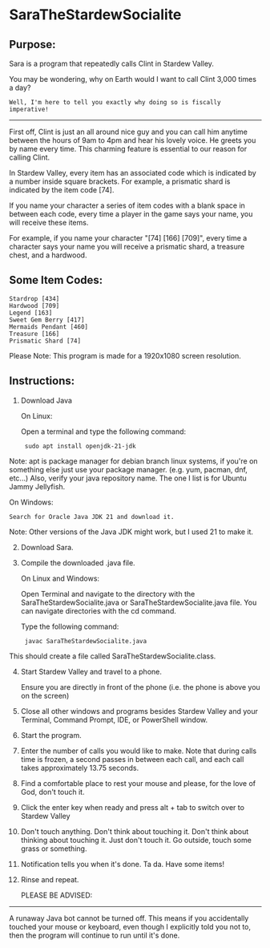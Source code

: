 # SaraTheStardewSocialite

Purpose:
-----------------------------------------------------------------------------------------------
Sara is a program that repeatedly calls Clint in Stardew Valley.


You may be wondering, why on Earth would I want to call Clint 3,000 times a day?

	Well, I'm here to tell you exactly why doing so is fiscally imperative!

-----------------------------------------------------------------------------------------------

First off, Clint is just an all around nice guy and you can call him anytime between the hours 
of 9am to 4pm and hear his lovely voice. He greets you by name every time. This charming feature 
is essential to our reason for calling Clint.

In Stardew Valley, every item has an associated code which is indicated by a number inside 
square brackets. For example, a prismatic shard is indicated by the item code [74].

If you name your character a series of item codes with a blank space in between each code, 
every time a player in the game says your name, you will receive these items.

For example, if you name your character "[74] [166] [709]", every time a character says 
your name you will receive a prismatic shard, a treasure chest, and a hardwood.

Some Item Codes:
----------------
	Stardrop [434]
	Hardwood [709]
	Legend [163]
	Sweet Gem Berry [417]
	Mermaids Pendant [460]
	Treasure [166]
	Prismatic Shard [74]

Please Note:
	This program is made for a 1920x1080 screen resolution.

Instructions:
------------------------------------------------------------------------------------------
1. Download Java

	On Linux:
		
	Open a terminal and type the following command:

		sudo apt install openjdk-21-jdk
	
Note: apt is package manager for debian branch linux systems,
if you're on something else just use your package manager. (e.g. yum, pacman, dnf, etc...)
Also, verify your java repository name. The one I list is for Ubuntu Jammy Jellyfish.

On Windows:

	Search for Oracle Java JDK 21 and download it.

Note: Other versions of the Java JDK might work, but I used 21 to make it.


2. Download Sara.


3. Compile the downloaded .java file.

	On Linux and Windows:

	Open Terminal and navigate to the directory with the SaraTheStardewSocialite.java or 
	SaraTheStardewSocialite.java file. You can navigate directories with the cd command.

	Type the following command:

		javac SaraTheStardewSocialite.java

This should create a file called SaraTheStardewSocialite.class.


4. Start Stardew Valley and travel to a phone.

	Ensure you are directly in front of the phone (i.e. the phone is above you on the screen)


5. Close all other windows and programs besides Stardew Valley and your Terminal, Command Prompt, IDE, or PowerShell window.


6. Start the program.


7. Enter the number of calls you would like to make. Note that during calls time is frozen, a second passes in between each call, 
and each call takes approximately 13.75 seconds.


8. Find a comfortable place to rest your mouse and please, for the love of God, don't touch it.


9. Click the enter key when ready and press alt + tab to switch over to Stardew Valley


10. Don't touch anything. Don't think about touching it. Don't think about thinking about 
touching it. Just don't touch it. Go outside, touch some grass or something.

11. Notification tells you when it's done. Ta da. Have some items!


12. Rinse and repeat.


	PLEASE BE ADVISED:
---------------------------------------------------------------------------------------------------
A runaway Java bot cannot be turned off. This means if you accidentally touched your mouse or 
keyboard, even though I explicitly told you not to, then the program will continue to run until
it's done.

